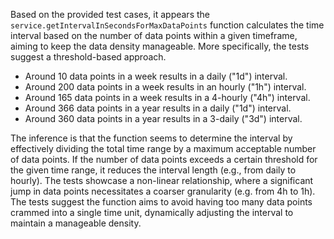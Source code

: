 Based on the provided test cases, it appears the `service.getIntervalInSecondsForMaxDataPoints` function calculates the time interval based on the number of data points within a given timeframe, aiming to keep the data density manageable.  More specifically, the tests suggest a threshold-based approach.

*   Around 10 data points in a week results in a daily ("1d") interval.
*   Around 200 data points in a week results in an hourly ("1h") interval.
*   Around 165 data points in a week results in a 4-hourly ("4h") interval.
*   Around 366 data points in a year results in a daily ("1d") interval.
*   Around 360 data points in a year results in a 3-daily ("3d") interval.

The inference is that the function seems to determine the interval by effectively dividing the total time range by a maximum acceptable number of data points. If the number of data points exceeds a certain threshold for the given time range, it reduces the interval length (e.g., from daily to hourly). The tests showcase a non-linear relationship, where a significant jump in data points necessitates a coarser granularity (e.g. from 4h to 1h). The tests suggest the function aims to avoid having too many data points crammed into a single time unit, dynamically adjusting the interval to maintain a manageable density.